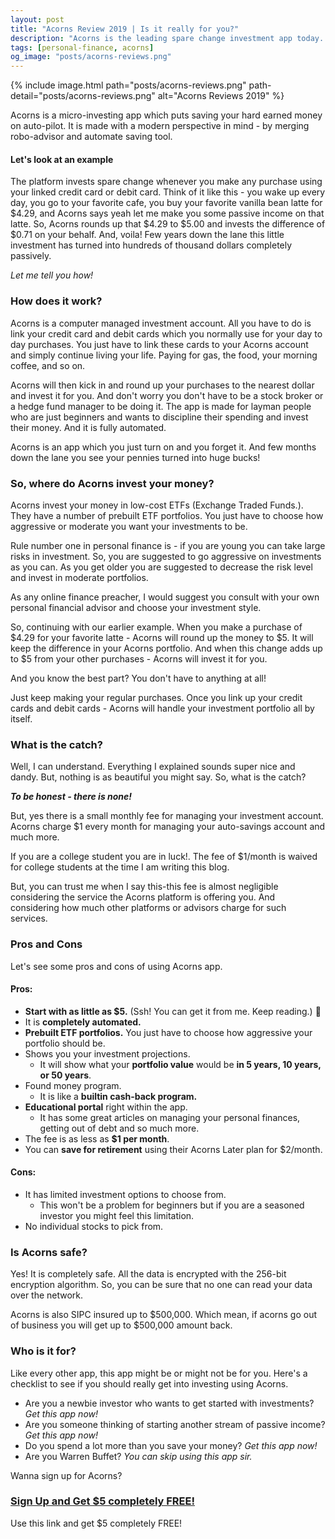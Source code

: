 ```yaml
---
layout: post
title: "Acorns Review 2019 | Is it really for you?"
description: "Acorns is the leading spare change investment app today. Perfect online platform for beginners to start investing at low fees."
tags: [personal-finance, acorns]
og_image: "posts/acorns-reviews.png"
---
```


{% include image.html path="posts/acorns-reviews.png" path-detail="posts/acorns-reviews.png" alt="Acorns Reviews 2019" %}


Acorns is a micro-investing app which puts saving your hard earned money on auto-pilot. It is made with a modern perspective in mind - by merging robo-advisor and automate saving tool. 

#### Let's look at an example

The platform invests spare change whenever you make any purchase using your linked credit card or debit card. Think of it like this - you wake up every day, you go to your favorite cafe, you buy your favorite vanilla bean latte for $4.29, and Acorns says yeah let me make you some passive income on that latte. So, Acorns rounds up that $4.29 to $5.00 and invests the difference of $0.71 on your behalf. And, voila! Few years down the lane this little investment has turned into hundreds of thousand dollars completely passively.

*Let me tell you how!*

### How does it work?

Acorns is a computer managed investment account. All you have to do is link your credit card and debit cards which you normally use for your day to day purchases. You just have to link these cards to your Acorns account and simply continue living your life. Paying for gas, the food, your morning coffee, and so on.

Acorns will then kick in and round up your purchases to the nearest dollar and invest it for you. And don't worry you don't have to be a stock broker or a hedge fund manager to be doing it. The app is made for layman people who are just beginners and wants to discipline their spending and invest their money. And it is fully automated.

Acorns is an app which you just turn on and you forget it. And few months down the lane you see your pennies turned into huge bucks!


### So, where do Acorns invest your money?

Acorns invest your money in low-cost ETFs (Exchange Traded Funds.). They have a number of prebuilt ETF portfolios. You just have to choose how aggressive or moderate you want your investments to be.

Rule number one in personal finance is - if you are young you can take large risks in investment. So, you are suggested to go aggressive on investments as you can. As you get older you are suggested to decrease the risk level and invest in moderate portfolios.

As any online finance preacher, I would suggest you consult with your own personal financial advisor and choose your investment style.

So, continuing with our earlier example. When you make a purchase of $4.29 for your favorite latte - Acorns will round up the money to $5. It will keep the difference in your Acorns portfolio. And when this change adds up to $5 from your other purchases - Acorns will invest it for you.

And you know the best part? You don't have to anything at all!

Just keep making your regular purchases. Once you link up your credit cards and debit cards - Acorns will handle your investment portfolio all by itself.

### What is the catch?

Well, I can understand. Everything I explained sounds super nice and dandy. But, nothing is as beautiful you might say. So, what is the catch? 

***To be honest - there is none!***

But, yes there is a small monthly fee for managing your investment account. Acorns charge $1 every month for managing your auto-savings account and much more. 

If you are a college student you are in luck!. The fee of $1/month is waived for college students at the time I am writing this blog. 

But, you can trust me when I say this-this fee is almost negligible considering the service the Acorns platform is offering you. And considering how much other platforms or advisors charge for such services.

### Pros and Cons

Let's see some pros and cons of using Acorns app.

#### Pros:
- **Start with as little as $5.** (Ssh! You can get it from me. Keep reading.) 📖
- It is **completely automated.**
- **Prebuilt ETF portfolios.** You just have to choose how aggressive your portfolio should be.
- Shows you your investment projections. 
  - It will show what your **portfolio value** would be **in 5 years, 10 years, or 50 years**.
- Found money program. 
  - It is like a **builtin cash-back program.**
- **Educational portal** right within the app. 
  - It has some great articles on managing your personal finances, getting out of debt and so much more.
- The fee is as less as **$1 per month**.
- You can **save for retirement** using their Acorns Later plan for $2/month.

#### Cons:
- It has limited investment options to choose from. 
  - This won't be a problem for beginners but if you are a seasoned investor you might feel this limitation.
- No individual stocks to pick from.


### Is Acorns safe?

Yes! It is completely safe. All the data is encrypted with the 256-bit encryption algorithm. So, you can be sure that no one can read your data over the network.

Acorns is also SIPC insured up to $500,000. Which mean, if acorns go out of business you will get up to $500,000 amount back.


### Who is it for?

Like every other app, this app might be or might not be for you. Here's a checklist to see if you should really get into investing using Acorns.

- Are you a newbie investor who wants to get started with investments? *Get this app now!*
- Are you someone thinking of starting another stream of passive income? *Get this app now!*
- Do you spend a lot more than you save your money? *Get this app now!*
- Are you Warren Buffet? *You can skip using this app sir.*


Wanna sign up for Acorns?

### [Sign Up and Get $5 completely FREE!](http://bit.ly/acornFree)

Use this link and get $5 completely FREE!
